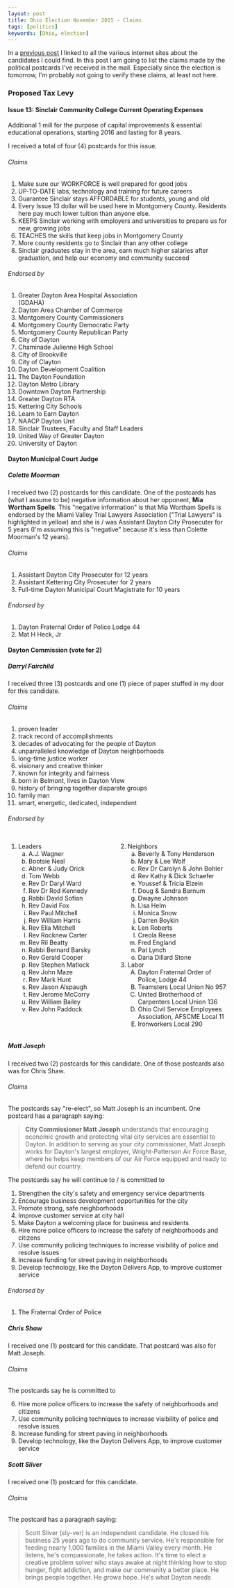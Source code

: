 ```yaml
---
layout: post
title: Ohio Election November 2015 - Claims
tags: [politics]
keywords: [Ohio, election]
---
```


In a [previous post](/ohio_election_november_2015/) I linked to all the various internet sites about the candidates I could find. In this post I am going to list the claims made by the political postcards I've received in the mail. Especially since the election is tomorrow, I'm probably not going to verify these claims, at least not here.

### Proposed Tax Levy

#### Issue 13: Sinclair Community College Current Operating Expenses

Additional 1 mill for the purpose of capital improvements & essential educational operations, starting 2016 and lasting for 8 years.

I received a total of four (4) postcards for this issue.

###### Claims

<div class="two-column"><ol><li>Make sure our WORKFORCE is well prepared for good jobs</li>
<li>UP-TO-DATE labs, technology and training for future careers</li>
<li>Guarantee Sinclair stays AFFORDABLE for students, young and old</li>
<li>Every Issue 13 dollar will be used here in Montgomery County. Residents here pay much lower tuition than anyone else.</li>
<li>KEEPS Sinclair working with employers and universities to prepare us for new, growing jobs</li>
<li>TEACHES the skills that keep jobs in Montgomery County</li>
<li>More county residents go to Sinclair than any other college</li>
<li>Sinclair graduates stay in the area, earn much higher salaries after graduation, and help our economy and community succeed</li></ol>
</div>

###### Endorsed by

<div class="two-column"><ol><li>Greater Dayton Area Hospital Association </li>(GDAHA)
<li>Dayton Area Chamber of Commerce</li>
<li>Montgomery County Commissioners</li>
<li>Montgomery County Democratic Party</li>
<li>Montgomery County Republican Party</li>
<li>City of Dayton</li>
<li>Chaminade Julienne High School</li>
<li>City of Brookville</li>
<li>City of Clayton</li>
<li>Dayton Development Coalition</li>
<li>The Dayton Foundation</li>
<li>Dayton Metro Library</li>
<li>Downtown Dayton Partnership</li>
<li>Greater Dayton RTA</li>
<li>Kettering City Schools</li>
<li>Learn to Earn Dayton</li>
<li>NAACP Dayton Unit</li>
<li>Sinclair Trustees, Faculty and Staff Leaders</li>
<li>United Way of Greater Dayton</li>
<li>University of Dayton</li></ol></div>
 
#### Dayton Municipal Court Judge

##### Colette Moorman

I received two (2) postcards for this candidate. One of the postcards has (what I assume to be) negative information about her opponent, **Mia Wortham Spells**. This "negative information" is that Mia Wortham Spells is endorsed by the Miami Valley Trial Lawyers Association ("Trial Lawyers" is highlighted in yellow) and she is / was Assistant Dayton City Prosecuter for 5 years (I'm assuming this is "negative" because it's less than Colette Moorman's 12 years).

###### Claims

1. Assistant Dayton City Prosecuter for 12 years
2. Assistant Kettering City Prosecuter for 2 years
3. Full-time Dayton Municipal Court Magistrate for 10 years

###### Endorsed by

1. Dayton Fraternal Order of Police Lodge 44
2. Mat H Heck, Jr

#### Dayton Commission (vote for 2)

##### Darryl Fairchild

I received three (3) postcards and one (1) piece of paper stuffed in my door for this candidate.

###### Claims

<div class="two-column"><ol><li>proven leader</li>
<li>track record of accomplishments</li>
<li>decades of advocating for the people of Dayton</li>
<li>unparralleled knowledge of Dayton neighborhoods</li>
<li>long-time justice worker</li>
<li>visionary and creative thinker</li>
<li>known for integrity and fairness</li>
<li>born in Belmont, lives in Dayton View</li>
<li>history of bringing together disparate groups</li>
<li>family man</li>
<li>smart, energetic, dedicated, independent</li></ol></div>

###### Endorsed by

<div style="display: flex;"><div style="flex: 1;">
<ol type="1" >
 <li>Leaders
 <ol type="a">
  <li>A.J. Wagner</li>
  <li>Bootsie Neal</li>
  <li>Abner & Judy Orick</li>
  <li>Tom Webb</li>
  <li>Rev Dr Daryl Ward</li>
  <li>Rev Dr Rod Kennedy</li>
  <li>Rabbi David Sofian</li>
  <li>Rev David Fox</li>
  <li>Rev Paul Mitchell</li>
  <li>Rev William Harris</li>
  <li>Rev Ella Mitchell</li>
  <li>Rev Rocknew Carter</li>
  <li>Rev Ril Beatty</li>
  <li>Rabbi Bernard Barsky</li>
  <li>Rev Gerald Cooper</li>
  <li>Rev Stephen Matlock</li>
  <li>Rev John Maze</li>
  <li>Rev Mark Hunt</li>
  <li>Rev Jason Alspaugh</li>
  <li>Rev Jerome McCorry</li>
  <li>Rev William Bailey</li>
  <li>Rev John Paddock</li>
 </ol>
 </li>
</ol>
</div><div style="flex: 1;">
<ol type="1" start="2">
 <li>Neighbors
 <ol type="a">
  <li>Beverly & Tony Henderson</li>
  <li>Mary & Lee Wolf</li>
  <li>Rev Dr Carolyn & John Bohler</li>
  <li>Rev Kathy & Dick Schaefer</li>
  <li>Youssef & Tricia Elzein</li>
  <li>Doug & Sandra Barnum</li>
  <li>Dwayne Johnson</li>
  <li>Lisa Helm</li>
  <li>Monica Snow</li>
  <li>Darren Boykin</li>
  <li>Len Roberts</li>
  <li>Creola Reese</li>
  <li>Fred England</li>
  <li>Pat Lynch</li>
  <li>Daria Dillard Stone</li>
 </ol>
 <li>Labor
 <ol type="A">
  <li>Dayton Fraternal Order of Police, Lodge 44</li>
  <li>Teamsters Local Union No 957</li>
  <li>United Brotherhood of Carpenters Local Union 136</li>
  <li>Ohio Civil Service Employees Association, AFSCME Local 11</li>
  <li>Ironworkers Local 290</li>
 </ol>
 </li>
</ol></div></div>

##### Matt Joseph

I received two (2) postcards for this candidate. One of those postcards also was for Chris Shaw.

###### Claims

The postcards say "re-elect", so Matt Joseph is an incumbent. One postcard has a paragraph saying:

> **City Commissioner Matt Joseph** understands that encouraging economic growth and protecting vital city services are essential to Dayton. In addition to serving as your city commissioner, Matt Joseph works for Dayton's largest employer, Wright-Patterson Air Force Base, where he helps keep members of our Air Force equipped and ready to defend our country.

The postcards say he will continue to / is committed to

<div class="two-column"><ol><li>Strengthen the city's safety and emergency service departments</li>
<li>Encourage business development opportunities for the city</li>
<li>Promote strong, safe neighborhoods</li>
<li>Improve customer service at city hall</li>
<li>Make Dayton a welcoming place for business and residents</li>
<li>Hire more police officers to increase the safety of neighborhoods and citizens</li>
<li>Use community policing techniques to increase visibility of police and resolve issues</li>
<li>Increase funding for street paving in neighborhoods</li>
<li>Develop technology, like the Dayton Delivers App, to improve customer service</li></ol></div>

###### Endorsed by

1. The Fraternal Order of Police

##### Chris Shaw

I received one (1) postcard for this candidate. That postcard was also for Matt Joseph.

###### Claims

The postcards say he is committed to

6. Hire more police officers to increase the safety of neighborhoods and citizens
7. Use community policing techniques to increase visibility of police and resolve issues
8. Increase funding for street paving in neighborhoods
9. Develop technology, like the Dayton Delivers App, to improve customer service

##### Scott Sliver

I received one (1) postcard for this candidate.

###### Claims

The postcard has a paragraph saying:

> Scott Sliver (sly-ver) is an independent candidate. He closed his business 25 years ago to do community service. He's responsible for feeding nearly 1,000 families in the Miami Valley every month. He listens, he's compassionate, he takes action. It's time to elect a creative problem solver who stays awake at night thinking how to stop hunger, fight addiction, and make our community a better place. He brings people together. He *grows* hope. He's what Dayton needs
